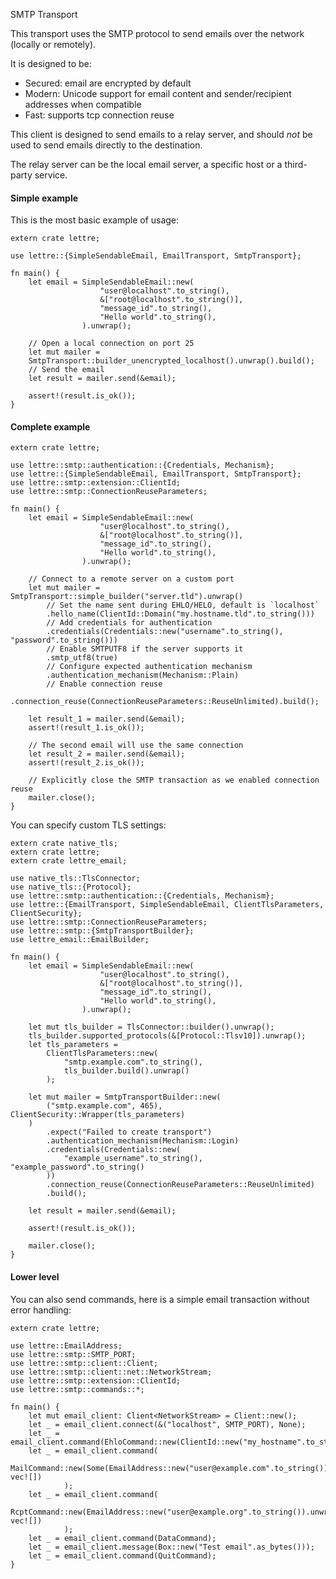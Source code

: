 SMTP Transport

This transport uses the SMTP protocol to send emails over the network (locally or remotely).

It is designed to be:

* Secured: email are encrypted by default
* Modern: Unicode support for email content and sender/recipient addresses when compatible
* Fast: supports tcp connection reuse

This client is designed to send emails to a relay server, and should *not* be used to send
emails directly to the destination.

The relay server can be the local email server, a specific host or a third-party service.

#### Simple example

This is the most basic example of usage:

```rust,no_run
extern crate lettre;

use lettre::{SimpleSendableEmail, EmailTransport, SmtpTransport};

fn main() {
    let email = SimpleSendableEmail::new(
                    "user@localhost".to_string(),
                    &["root@localhost".to_string()],
                    "message_id".to_string(),
                    "Hello world".to_string(),
                ).unwrap();
    
    // Open a local connection on port 25
    let mut mailer =
    SmtpTransport::builder_unencrypted_localhost().unwrap().build();
    // Send the email
    let result = mailer.send(&email);
    
    assert!(result.is_ok());
}
```

#### Complete example

```rust,no_run
extern crate lettre;

use lettre::smtp::authentication::{Credentials, Mechanism};
use lettre::{SimpleSendableEmail, EmailTransport, SmtpTransport};
use lettre::smtp::extension::ClientId;
use lettre::smtp::ConnectionReuseParameters;

fn main() {
    let email = SimpleSendableEmail::new(
                    "user@localhost".to_string(),
                    &["root@localhost".to_string()],
                    "message_id".to_string(),
                    "Hello world".to_string(),
                ).unwrap();
    
    // Connect to a remote server on a custom port
    let mut mailer = SmtpTransport::simple_builder("server.tld").unwrap()
        // Set the name sent during EHLO/HELO, default is `localhost`
        .hello_name(ClientId::Domain("my.hostname.tld".to_string()))
        // Add credentials for authentication
        .credentials(Credentials::new("username".to_string(), "password".to_string()))
        // Enable SMTPUTF8 if the server supports it
        .smtp_utf8(true)
        // Configure expected authentication mechanism
        .authentication_mechanism(Mechanism::Plain)
        // Enable connection reuse
        .connection_reuse(ConnectionReuseParameters::ReuseUnlimited).build();
    
    let result_1 = mailer.send(&email);
    assert!(result_1.is_ok());
    
    // The second email will use the same connection
    let result_2 = mailer.send(&email);
    assert!(result_2.is_ok());
    
    // Explicitly close the SMTP transaction as we enabled connection reuse
    mailer.close();
}
```

You can specify custom TLS settings:

```rust,no_run
extern crate native_tls;
extern crate lettre;
extern crate lettre_email;

use native_tls::TlsConnector;
use native_tls::{Protocol};
use lettre::smtp::authentication::{Credentials, Mechanism};
use lettre::{EmailTransport, SimpleSendableEmail, ClientTlsParameters, ClientSecurity};
use lettre::smtp::ConnectionReuseParameters;
use lettre::smtp::{SmtpTransportBuilder};
use lettre_email::EmailBuilder;

fn main() {
    let email = SimpleSendableEmail::new(
                    "user@localhost".to_string(),
                    &["root@localhost".to_string()],
                    "message_id".to_string(),
                    "Hello world".to_string(),
                ).unwrap();

    let mut tls_builder = TlsConnector::builder().unwrap();
    tls_builder.supported_protocols(&[Protocol::Tlsv10]).unwrap();
    let tls_parameters =
        ClientTlsParameters::new(
            "smtp.example.com".to_string(),
            tls_builder.build().unwrap()
        );

    let mut mailer = SmtpTransportBuilder::new(
        ("smtp.example.com", 465), ClientSecurity::Wrapper(tls_parameters)
    )
        .expect("Failed to create transport")
        .authentication_mechanism(Mechanism::Login)
        .credentials(Credentials::new(
            "example_username".to_string(), "example_password".to_string()
        ))
        .connection_reuse(ConnectionReuseParameters::ReuseUnlimited)
        .build();

    let result = mailer.send(&email);
    
    assert!(result.is_ok());
    
    mailer.close();
}
```

#### Lower level

You can also send commands, here is a simple email transaction without
error handling:

```rust,no_run
extern crate lettre;

use lettre::EmailAddress;
use lettre::smtp::SMTP_PORT;
use lettre::smtp::client::Client;
use lettre::smtp::client::net::NetworkStream;
use lettre::smtp::extension::ClientId;
use lettre::smtp::commands::*;

fn main() {
    let mut email_client: Client<NetworkStream> = Client::new();
    let _ = email_client.connect(&("localhost", SMTP_PORT), None);
    let _ = email_client.command(EhloCommand::new(ClientId::new("my_hostname".to_string())));
    let _ = email_client.command(
                MailCommand::new(Some(EmailAddress::new("user@example.com".to_string()).unwrap()), vec![])
            );
    let _ = email_client.command(
                RcptCommand::new(EmailAddress::new("user@example.org".to_string()).unwrap(), vec![])
            );
    let _ = email_client.command(DataCommand);
    let _ = email_client.message(Box::new("Test email".as_bytes()));
    let _ = email_client.command(QuitCommand);
}
```

